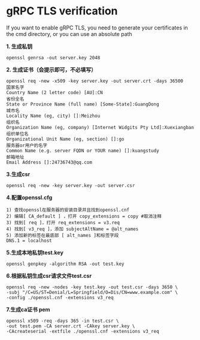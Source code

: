 # gRPC TLS verification

If you want to enable gRPC TLS, you need to generate your certificates in the cmd directory, or you can use an absolute path

**1. 生成私钥**

```shell
openssl genrsa -out server.key 2048
```

**2. 生成证书（会提示即可，不必填写）**

```shell
openssl req -new -x509 -key server.key -out server.crt -days 36500
国家名字
Country Name (2 letter code) [AU]:CN
省份全名
State or Province Name (full name) [Some-State]:GuangDong
城市名
Locality Name (eg, city) []:Meizhou
组织名
Organization Name (eg, company) [Internet Widgits Pty Ltd]:Xuexiangban
组织单位名
Organizational Unit Name (eg, section) []:go
服务器or用户的名字
Common Name (e.g. server FQDN or YOUR name) []:kuangstudy
邮箱地址
Email Address []:24736743@qq.com
```

**3.生成csr**

```shell
openssl req -new -key server.key -out server.csr
```

**4.配置openssl.cfg**

```shell
1) 查找openssl在服务器的安装目录并且找到openssl.cnf
2) 编辑[ CA_default ] ，打开 copy_extensions = copy #取消注释
3) 找到[ req ]，打开 req_extensions = v3.req 
4) 找到[ v3_req ]，添加 subjectAltName = @alt_names
5) 添加新的标签在最底部 [ alt_names ]和标签字段
DNS.1 = localhost
```

**5.生成本地私钥test.key**

```shell
openssl genpkey -algorithm RSA -out test.key
```

**6.根据私钥生成csr请求文件test.csr**

```shell
openssl req -new -nodes -key test.key -out test.csr -days 3650 \
-subj "/C=US/ST=Denial/L=Springfield/O=Dis/CN=www.example.com" \
-config ./openssl.cnf -extensions v3_req
```

**7.生成ca证书 pem**

```shell
openssl x509 -req -days 365 -in test.csr \
-out test.pem -CA server.crt -CAkey server.key \
-CAcreateserial -extfile ./openssl.cnf -extensions v3_req
```

